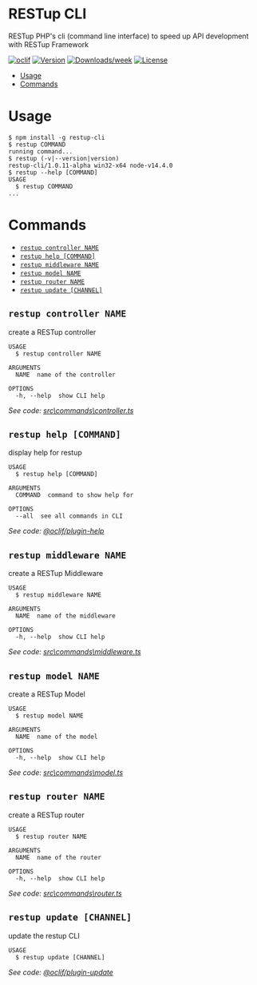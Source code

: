 RESTup CLI
===========

RESTup PHP&#39;s cli (command line interface) to speed up API development with RESTup Framework

[![oclif](https://img.shields.io/badge/cli-oclif-brightgreen.svg)](https://oclif.io)
[![Version](https://img.shields.io/npm/v/restup-cli.svg)](https://npmjs.org/package/restup-cli)
[![Downloads/week](https://img.shields.io/npm/dw/restup-cli.svg)](https://npmjs.org/package/restup-cli)
[![License](https://img.shields.io/npm/l/restup-cli.svg)](https://github.com/codenitiva/restup-cli/blob/master/package.json)

<!-- toc -->
* [Usage](#usage)
* [Commands](#commands)
<!-- tocstop -->
# Usage
<!-- usage -->
```sh-session
$ npm install -g restup-cli
$ restup COMMAND
running command...
$ restup (-v|--version|version)
restup-cli/1.0.11-alpha win32-x64 node-v14.4.0
$ restup --help [COMMAND]
USAGE
  $ restup COMMAND
...
```
<!-- usagestop -->
# Commands
<!-- commands -->
* [`restup controller NAME`](#restup-controller-name)
* [`restup help [COMMAND]`](#restup-help-command)
* [`restup middleware NAME`](#restup-middleware-name)
* [`restup model NAME`](#restup-model-name)
* [`restup router NAME`](#restup-router-name)
* [`restup update [CHANNEL]`](#restup-update-channel)

## `restup controller NAME`

create a RESTup controller

```
USAGE
  $ restup controller NAME

ARGUMENTS
  NAME  name of the controller

OPTIONS
  -h, --help  show CLI help
```

_See code: [src\commands\controller.ts](https://github.com/codenitiva/restup-cli/blob/v1.0.11-alpha/src/commands/controller.ts)_

## `restup help [COMMAND]`

display help for restup

```
USAGE
  $ restup help [COMMAND]

ARGUMENTS
  COMMAND  command to show help for

OPTIONS
  --all  see all commands in CLI
```

_See code: [@oclif/plugin-help](https://github.com/oclif/plugin-help/blob/v3.1.0/src\commands\help.ts)_

## `restup middleware NAME`

create a RESTup Middleware

```
USAGE
  $ restup middleware NAME

ARGUMENTS
  NAME  name of the middleware

OPTIONS
  -h, --help  show CLI help
```

_See code: [src\commands\middleware.ts](https://github.com/codenitiva/restup-cli/blob/v1.0.11-alpha/src/commands/middleware.ts)_

## `restup model NAME`

create a RESTup Model

```
USAGE
  $ restup model NAME

ARGUMENTS
  NAME  name of the model

OPTIONS
  -h, --help  show CLI help
```

_See code: [src\commands\model.ts](https://github.com/codenitiva/restup-cli/blob/v1.0.11-alpha/src/commands/model.ts)_

## `restup router NAME`

create a RESTup router

```
USAGE
  $ restup router NAME

ARGUMENTS
  NAME  name of the router

OPTIONS
  -h, --help  show CLI help
```

_See code: [src\commands\router.ts](https://github.com/codenitiva/restup-cli/blob/v1.0.11-alpha/src\commands\router.ts)_

## `restup update [CHANNEL]`

update the restup CLI

```
USAGE
  $ restup update [CHANNEL]
```

_See code: [@oclif/plugin-update](https://github.com/oclif/plugin-update/blob/v1.3.10/src\commands\update.ts)_
<!-- commandsstop -->
